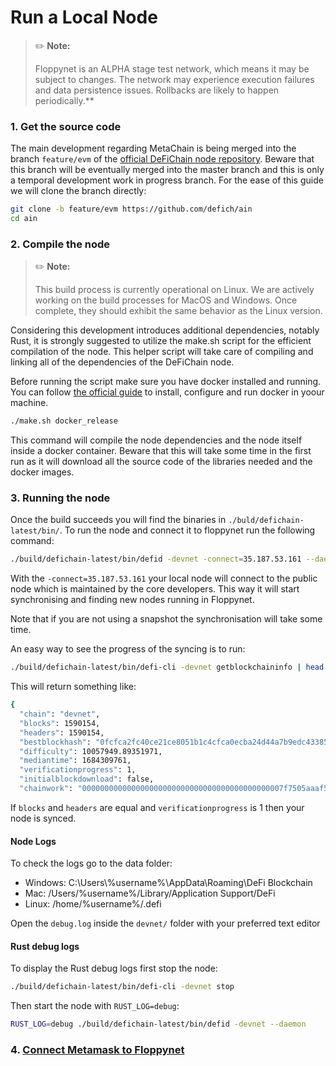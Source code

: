 # Run a Local Node

> ✏️ **Note:**
>
> Floppynet is an ALPHA stage test network, which means it may be subject to changes. The network may experience execution failures and data persistence issues. Rollbacks are likely to happen periodically.**

### 1. Get the source code

The main development regarding MetaChain is being merged into the branch `feature/evm` of the [official DeFiChain node repository](https://github.com/defich/ain/tree/feature/evm). Beware that this branch will be eventually merged into the master branch and this is only a temporal development work in progress branch. For the ease of this guide we will clone the branch directly:

```bash
git clone -b feature/evm https://github.com/defich/ain
cd ain
```

### 2. Compile the node

> ✏️ **Note:**
>
> This build process is currently operational on Linux. We are actively working on the build processes for MacOS and Windows. Once complete, they should exhibit the same behavior as the Linux version.

Considering this development introduces additional dependencies, notably Rust, it is strongly suggested to utilize the make.sh script for the efficient compilation of the node. This helper script will take care of compiling and linking all of the dependencies of the DeFiChain node.

Before running the script make sure you have docker installed and running. You can follow [the official guide](https://docs.docker.com/engine/install/) to install, configure and run docker in yoour machine.

```bash
./make.sh docker_release
```

This command will compile the node dependencies and the node itself inside a docker container. Beware that this will take some time in the first run as it will download all the source code of the libraries needed and the docker images.

### 3. Running the node

Once the build succeeds you will find the binaries in `./buld/defichain-latest/bin/`. To run the node and connect it to floppynet run the following command:

```bash
./build/defichain-latest/bin/defid -devnet -connect=35.187.53.161 --daemon
```
With the `-connect=35.187.53.161` your local node will connect to the  public node which is maintained by the core developers. This way it will start synchronising and finding new nodes running in Floppynet.

Note that if you are not using a snapshot the synchronisation will take some time.

An easy way to see the progress of the syncing is to run:
```bash
./build/defichain-latest/bin/defi-cli -devnet getblockchaininfo | head
```

This will return something like:
```bash
{
  "chain": "devnet",
  "blocks": 1590154,
  "headers": 1590154,
  "bestblockhash": "0fcfca2fc40ce21ce8051b1c4cfca0ecba24d44a7b9edc4338596e5cca020685",
  "difficulty": 10057949.89351971,
  "mediantime": 1684309761,
  "verificationprogress": 1,
  "initialblockdownload": false,
  "chainwork": "000000000000000000000000000000000000000000007f7505aaaf5fa8b5ad7b",
```
If `blocks` and `headers` are equal and `verificationprogress` is 1 then your node is synced.

#### Node Logs
To check the logs go to the data folder:

- Windows: C:\Users\\%username%\AppData\Roaming\DeFi Blockchain
- Mac: /Users/%username%/Library/Application Support/DeFi
- Linux: /home/%username%/.defi

Open the `debug.log` inside the `devnet/` folder with your preferred text editor

#### Rust debug logs

To display the Rust debug logs first stop the node:

```bash
./build/defichain-latest/bin/defi-cli -devnet stop
```

Then start the node with `RUST_LOG=debug`:

```bash
RUST_LOG=debug ./build/defichain-latest/bin/defid -devnet --daemon
```



### 4. [Connect Metamask to Floppynet](./guide_floppynet_short.md)

